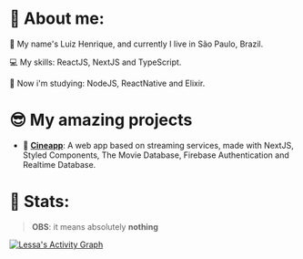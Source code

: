 # 🤗 About me:
<p align="justify">👦 My name's Luiz Henrique, and currently I live in São Paulo, Brazil.<p>
<p align="justify">💻 My skills: ReactJS, NextJS and TypeScript.<p>
<p align="justify">🧠 Now i'm studying: NodeJS, ReactNative and Elixir.<p>

 
# 😎 My amazing projects
- 🎥 [**Cineapp**](https://github.com/lui7henrique/cineapp):  A web app based on streaming services, made with NextJS, Styled Components, The Movie Database, Firebase Authentication and Realtime Database.
 
# 🧐 Stats:
> **OBS**: it means absolutely **nothing**
<div>
    <a href="#"><img alt="Lessa's Activity Graph" src="https://activity-graph.herokuapp.com/graph?username=lui7henrique&custom_title=Luiz%20Henrique%27s%20Contribution%20Graph&bg_color=161b22&color=79c0ff&line=ffffff&point=79c0ff&hide_border=true" /></a>
  <div> 
   
   
